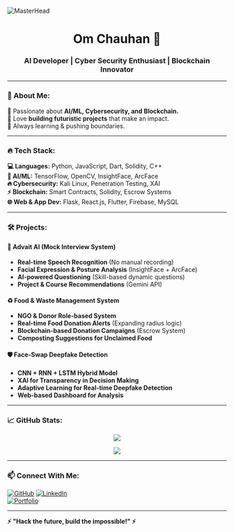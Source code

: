![MasterHead]([https://source.unsplash.com/1600x500/?cyberpunk,technology](https://media.giphy.com/media/Dh5q0sShxgp13DwrvG/giphy.gif?cid=790b7611wlnt4qtsicd3u2fivxe9sm17883ebqalnibp17aw&ep=v1_gifs_search&rid=giphy.gif&ct=g))

<h1 align="center">Om Chauhan 👾</h1>
<h3 align="center">AI Developer | Cyber Security Enthusiast | Blockchain Innovator</h3>

---

### 🚀 About Me:
🔹 Passionate about **AI/ML, Cybersecurity, and Blockchain.**  
🔹 Love **building futuristic projects** that make an impact.  
🔹 Always learning & pushing boundaries.  

---

### 🔥 Tech Stack:

**💻 Languages:** Python, JavaScript, Dart, Solidity, C++  
**🧠 AI/ML:** TensorFlow, OpenCV, InsightFace, ArcFace  
**🔥 Cybersecurity:** Kali Linux, Penetration Testing, XAI  
**⚡ Blockchain:** Smart Contracts, Solidity, Escrow Systems  
**🌐 Web & App Dev:** Flask, React.js, Flutter, Firebase, MySQL  

---

### 🛠️ Projects:
#### 🚀 Advait AI (Mock Interview System)
- **Real-time Speech Recognition** (No manual recording)
- **Facial Expression & Posture Analysis** (InsightFace + ArcFace)
- **AI-powered Questioning** (Skill-based dynamic questions)
- **Project & Course Recommendations** (Gemini API)

#### ♻️ Food & Waste Management System
- **NGO & Donor Role-based System**
- **Real-time Food Donation Alerts** (Expanding radius logic)
- **Blockchain-based Donation Campaigns** (Escrow System)
- **Composting Suggestions for Unclaimed Food**

#### 🛡️ Face-Swap Deepfake Detection
- **CNN + RNN + LSTM Hybrid Model**
- **XAI for Transparency in Decision Making**
- **Adaptive Learning for Real-time Deepfake Detection**
- **Web-based Dashboard for Analysis**

---

### 📈 GitHub Stats:
<p align="center">
  <img src="https://github-readme-streak-stats.herokuapp.com/?user=omm-prog&theme=tokyonight" />
</p>
<p align="center">
  <img src="https://github-readme-stats.vercel.app/api/top-langs/?username=omm-prog&layout=compact&theme=tokyonight" />
</p>

---

### 📫 Connect With Me:
[![GitHub](https://img.shields.io/badge/GitHub-000?style=for-the-badge&logo=github&logoColor=white)](https://github.com/omm-prog) 
[![LinkedIn](https://img.shields.io/badge/LinkedIn-0077B5?style=for-the-badge&logo=linkedin&logoColor=white)](https://linkedin.com/in/your-profile)  
[![Portfolio](https://img.shields.io/badge/Portfolio-ff4757?style=for-the-badge&logo=firefox&logoColor=white)](https://yourportfolio.com)

---

**⚡ "Hack the future, build the impossible!" ⚡**
